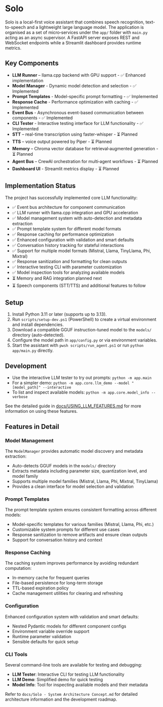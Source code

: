 # Solo

Solo is a local-first voice assistant that combines speech recognition, text-to-speech and a lightweight large language model. The application is organised as a set of micro‑services under the `app/` folder with `main.py` acting as an async supervisor. A FastAPI server exposes REST and WebSocket endpoints while a Streamlit dashboard provides runtime metrics.

## Key Components
- **LLM Runner** – llama.cpp backend with GPU support - ✅ Enhanced implementation
- **Model Manager** - Dynamic model detection and selection - ✅ Implemented
- **Prompt Templates** - Model-specific prompt formatting - ✅ Implemented
- **Response Cache** - Performance optimization with caching - ✅ Implemented
- **Event Bus** - Asynchronous event-based communication between components - ✅ Implemented
- **CLI Tester** - Interactive testing interface for LLM functionality - ✅ Implemented
- **STT** – real-time transcription using faster-whisper - ⏳ Planned
- **TTS** – voice output powered by Piper - ⏳ Planned
- **Memory** – Chroma vector database for retrieval‑augmented generation - ⏳ Planned
- **Agent Bus** – CrewAI orchestration for multi‑agent workflows - ⏳ Planned
- **Dashboard UI** - Streamlit metrics display - ⏳ Planned

## Implementation Status
The project has successfully implemented core LLM functionality:
- ✅ Event bus architecture for component communication
- ✅ LLM runner with llama.cpp integration and GPU acceleration
- ✅ Model management system with auto-detection and metadata extraction
- ✅ Prompt template system for different model formats
- ✅ Response caching for performance optimization
- ✅ Enhanced configuration with validation and smart defaults
- ✅ Conversation history tracking for stateful interactions
- ✅ Support for multiple model formats (Mistral, Llama, TinyLlama, Phi, Mixtral)
- ✅ Response sanitization and formatting for clean outputs
- ✅ Interactive testing CLI with parameter customization
- ✅ Model inspection tools for analyzing available models
- ⏳ Memory and RAG integration planned next
- ⏳ Speech components (STT/TTS) and additional features to follow

## Setup
1. Install Python 3.11 or later (supports up to 3.13).
2. Run `scripts/setup-dev.ps1` (PowerShell) to create a virtual environment and install dependencies.
3. Download a compatible GGUF instruction-tuned model to the `models/` directory (auto-detected).
4. Configure the model path in `app/config.py` or via environment variables.
5. Start the assistant with `pwsh scripts/run_agent.ps1` or run `python app/main.py` directly.

## Development
- Use the interactive LLM tester to try out prompts: `python -m app.main`
- For a simpler demo: `python -m app.core.llm_demo --model "[model_path]" --interactive`
- To list and inspect available models: `python -m app.core.model_info --verbose`

See the detailed guide in [docs/USING_LLM_FEATURES.md](docs/USING_LLM_FEATURES.md) for more information on using these features.

## Features in Detail

### Model Management
The `ModelManager` provides automatic model discovery and metadata extraction:
- Auto-detects GGUF models in the `models/` directory
- Extracts metadata including parameter size, quantization level, and model family
- Supports multiple model families (Mistral, Llama, Phi, Mixtral, TinyLlama)
- Provides a clean interface for model selection and validation

### Prompt Templates
The prompt template system ensures consistent formatting across different models:
- Model-specific templates for various families (Mistral, Llama, Phi, etc.)
- Customizable system prompts for different use cases
- Response sanitization to remove artifacts and ensure clean outputs
- Support for conversation history and context

### Response Caching
The caching system improves performance by avoiding redundant computation:
- In-memory cache for frequent queries
- File-based persistence for long-term storage
- TTL-based expiration policy
- Cache management utilities for clearing and refreshing

### Configuration
Enhanced configuration system with validation and smart defaults:
- Nested Pydantic models for different component configs
- Environment variable override support
- Runtime parameter validation
- Sensible defaults for quick setup

### CLI Tools
Several command-line tools are available for testing and debugging:
- **LLM Tester**: Interactive CLI for testing LLM functionality
- **LLM Demo**: Simplified demo for quick testing
- **Model Info**: Tool for inspecting available models and their metadata

Refer to `docs/Solo - System Architecture Concept.md` for detailed architecture information and the development roadmap.
